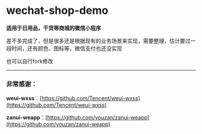 # wechat-shop-demo

**适用于日用品，干货等商城的微信小程序**

差不多完成了，但是很多还是根据现有的业务场景来实现，需要整理，估计要过一段时间，还有颜色、图标等，微信支付也还没实现

也可以自行fork修改

***

### 非常感谢：

**weui-wxss**：[https://github.com/Tencent/weui-wxss](https://github.com/Tencent/weui-wxss)

**zanui-weapp**：[https://github.com/youzan/zanui-weapp](https://github.com/youzan/zanui-weapp)
